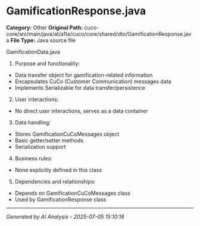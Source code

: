 # GamificationResponse.java

**Category:** Other
**Original Path:** cuco-core/src/main/java/at/a1ta/cuco/core/shared/dto/GamificationResponse.java
**File Type:** Java source file

GamificationData.java
1. Purpose and functionality:
- Data transfer object for gamification-related information
- Encapsulates CuCo (Customer Communication) messages data
- Implements Serializable for data transfer/persistence

2. User interactions:
- No direct user interactions, serves as a data container

3. Data handling:
- Stores GamificationCuCoMessages object
- Basic getter/setter methods
- Serialization support

4. Business rules:
- None explicitly defined in this class

5. Dependencies and relationships:
- Depends on GamificationCuCoMessages class
- Used by GamificationResponse class

---
*Generated by AI Analysis - 2025-07-05 15:10:18*
